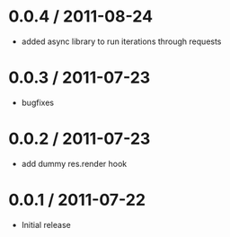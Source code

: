 0.0.4 / 2011-08-24 
==================

  * added async library to run iterations through requests


0.0.3 / 2011-07-23 
==================

  * bugfixes


0.0.2 / 2011-07-23 
==================

  * add dummy res.render hook


0.0.1 / 2011-07-22 
==================

  * Initial release
